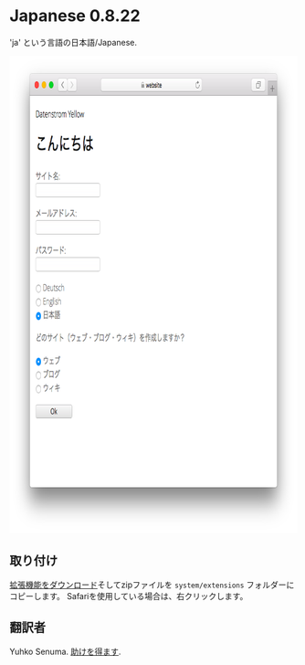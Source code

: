 Japanese 0.8.22
===============
'ja' という言語の日本語/Japanese.

<p align="center"><img src="japanese-screenshot.png?raw=true" width="795" height="836" alt="Screenshot"></p>

## 取り付け

[拡張機能をダウンロード](https://github.com/datenstrom/yellow-extensions/raw/master/zip/japanese.zip)そしてzipファイルを `system/extensions` フォルダーにコピーします。 Safariを使用している場合は、右クリックします。

## 翻訳者

Yuhko Senuma. [助けを得ます](https://datenstrom.se/yellow/help/).
